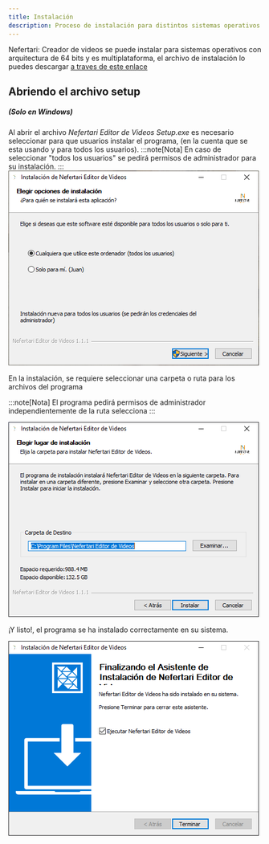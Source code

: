 ```yaml
---
title: Instalación
description: Proceso de instalación para distintos sistemas operativos
---
```


Nefertari: Creador de videos se puede instalar para sistemas operativos con arquitectura de 64 bits y es multiplataforma, el archivo de instalación lo puedes descargar [a traves de este enlace](#)

## Abriendo el archivo setup

##### (Solo en Windows)

Al abrir el archivo _Nefertari Editor de Videos Setup.exe_ es necesario seleccionar para que usuarios instalar el programa, (en la cuenta que se esta usando y para todos los usuarios).
:::note[Nota]
En caso de seleccionar "todos los usuarios" se pedirá permisos de administrador para su instalación.
:::
![setup](./../../../assets/images/instalation/1.png)

En la instalación, se requiere seleccionar una carpeta o ruta para los archivos del programa

:::note[Nota]
El programa pedirá permisos de administrador independientemente de la ruta selecciona
:::

![seleccionar la ruta de instalación](./../../../assets/images/instalation/2.png)

¡Y listo!, el programa se ha instalado correctamente en su sistema.

![instalación lista](./../../../assets/images/instalation/3.png)
